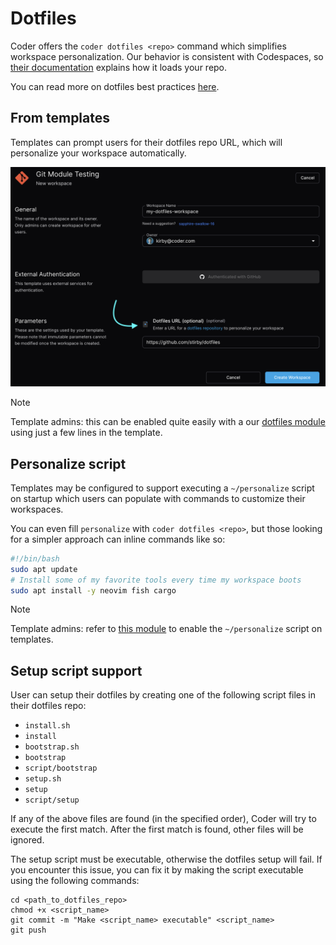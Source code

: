 # Dotfiles

<!-- markdown-link-check-disable -->

Coder offers the `coder dotfiles <repo>` command which simplifies workspace
personalization. Our behavior is consistent with Codespaces, so
[their documentation](https://docs.github.com/en/codespaces/customizing-your-codespace/personalizing-codespaces-for-your-account#dotfiles)
explains how it loads your repo.

<!-- markdown-link-check-enable -->

You can read more on dotfiles best practices [here](https://dotfiles.github.io).

## From templates

Templates can prompt users for their dotfiles repo URL, which will personalize
your workspace automatically.

![Dotfiles in workspace creation](../images/user-guides/dotfiles-module.png)

> [!NOTE]
> Template admins: this can be enabled quite easily with a our
> [dotfiles module](https://registry.coder.com/modules/dotfiles) using just a
> few lines in the template.

## Personalize script

Templates may be configured to support executing a `~/personalize` script on
startup which users can populate with commands to customize their workspaces.

You can even fill `personalize` with `coder dotfiles <repo>`, but those looking
for a simpler approach can inline commands like so:

```bash
#!/bin/bash
sudo apt update
# Install some of my favorite tools every time my workspace boots
sudo apt install -y neovim fish cargo
```

> [!NOTE]
> Template admins: refer to
> [this module](https://registry.coder.com/modules/personalize) to enable the
> `~/personalize` script on templates.

## Setup script support

User can setup their dotfiles by creating one of the following script files in
their dotfiles repo:

- `install.sh`
- `install`
- `bootstrap.sh`
- `bootstrap`
- `script/bootstrap`
- `setup.sh`
- `setup`
- `script/setup`

If any of the above files are found (in the specified order), Coder will try to
execute the first match. After the first match is found, other files will be
ignored.

The setup script must be executable, otherwise the dotfiles setup will fail. If
you encounter this issue, you can fix it by making the script executable using
the following commands:

```shell
cd <path_to_dotfiles_repo>
chmod +x <script_name>
git commit -m "Make <script_name> executable" <script_name>
git push
```
